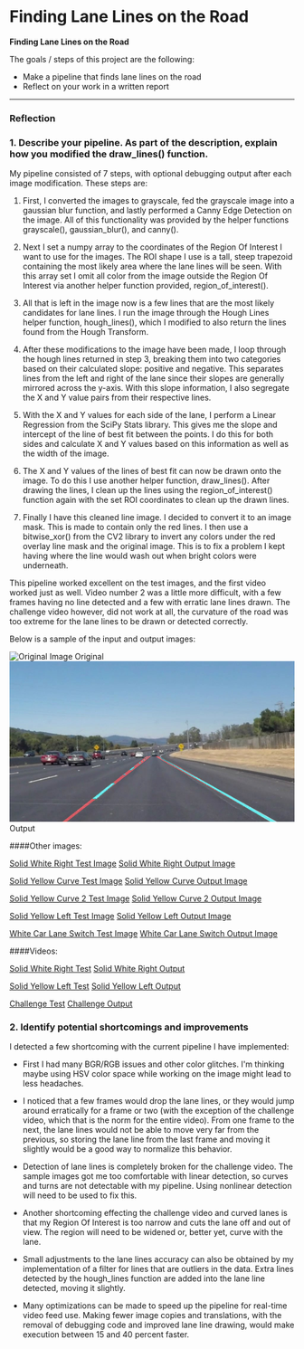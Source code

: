# **Finding Lane Lines on the Road**

**Finding Lane Lines on the Road**

The goals / steps of this project are the following:
* Make a pipeline that finds lane lines on the road
* Reflect on your work in a written report


[//]: # (Image References)

[test1]: ./test_images/solidWhiteCurve.jpg "Solid White Curve Test Image"
[test2]: ./test_images/solidWhiteRight.jpg "Solid White Right Test Image"
[test3]: ./test_images/solidYellowCurve.jpg "Solid Yellow Curve Test Image"
[test4]: ./test_images/solidYellowCurve2.jpg "Solid Yellow Curve 2 Test Image"
[test5]: ./test_images/solidYellowLeft.jpg "Solid Yellow Left Test Image"
[test6]: ./test_images/whiteCarLaneSwitch.jpg "White Car Lane Switch Test Image"

[output1]: ./test_images_output/solidWhiteCurve.jpg "Solid White Curve Output Image"
[output2]: ./test_images_output/solidWhiteRight.jpg "Solid White Right Output Image"
[output3]: ./test_images_output/solidYellowCurve.jpg "Solid Yellow Curve Output Image"
[output4]: ./test_images_output/solidYellowCurve2.jpg "Solid Yellow Curve 2 Output Image"
[output5]: ./test_images_output/solidYellowLeft.jpg "Solid Yellow Left Output Image"
[output6]: ./test_images_output/whiteCarLaneSwitch.jpg "White Car Lane Switch Output Image"

---

### Reflection

### 1. Describe your pipeline. As part of the description, explain how you modified the draw_lines() function.

My pipeline consisted of 7 steps, with optional debugging output after each image modification.  These steps are:

1. First, I converted the images to grayscale, fed the grayscale image into a gaussian blur function, and lastly performed a Canny Edge Detection on the image.  All of this functionality was provided by the helper functions grayscale(), gaussian_blur(), and canny().

2. Next I set a numpy array to the coordinates of the Region Of Interest I want to use for the images.  The ROI shape I use is a tall, steep trapezoid containing the most likely area where the lane lines will be seen. With this array set I omit all color from the image outside the Region Of Interest via another helper function provided, region_of_interest().  

3. All that is left in the image now is a few lines that are the most likely candidates for lane lines.  I run the image through the Hough Lines helper function, hough_lines(), which I modified to also return the lines found from the Hough Transform.

4. After these modifications to the image have been made, I loop through the hough lines returned in step 3, breaking them into two categories based on their calculated slope: positive and negative.  This separates lines from the left and right of the lane since their slopes are generally mirrored across the y-axis.  With this slope information, I also segregate the X and Y value pairs from their respective lines.

5. With the X and Y values for each side of the lane, I perform a Linear Regression from the SciPy Stats library.  This gives me the slope and intercept of the line of best fit between the points.  I do this for both sides and calculate X and Y values based on this information as well as the width of the image.

6. The X and Y values of the lines of best fit can now be drawn onto the image.  To do this I use another helper function, draw_lines().  After drawing the lines, I clean up the lines using the region_of_interest() function again with the set ROI coordinates to clean up the drawn lines.

7. Finally I have this cleaned line image. I decided to convert it to an image mask. This is made to contain only the red lines.  I then use a bitwise_xor() from the CV2 library to invert any colors under the red overlay line mask and the original image.  This is to fix a problem I kept having where the line would wash out when bright colors were underneath.

This pipeline worked excellent on the test images, and the first video worked just as well.  Video number 2 was a little more difficult, with a few frames having no line detected and a few with erratic lane lines drawn.  The challenge video however, did not work at all, the curvature of the road was too extreme for the lane lines to be drawn or detected correctly.

Below is a sample of the input and output images:

![Original Image][test1]
Original
![Output Image][output1]
Output

####Other images:

[Solid White Right Test Image][test2]
[Solid White Right Output Image][output2]

[Solid Yellow Curve Test Image][test3]
[Solid Yellow Curve Output Image][output3]

[Solid Yellow Curve 2 Test Image][test4]
[Solid Yellow Curve 2 Output Image][output4]

[Solid Yellow Left Test Image][test5]
[Solid Yellow Left Output Image][output5]

[White Car Lane Switch Test Image][test6]
[White Car Lane Switch Output Image][output6]

####Videos:

[Solid White Right Test](./test_videos/solidWhiteRight.mp4 "Solid White Right Test")
[Solid White Right Output](./test_videos_output/solidWhiteRight.mp4 "Solid White Right Output")

[Solid Yellow Left Test](./test_videos/solidYellowLeft.mp4 "Solid Yellow Left Test")
[Solid Yellow Left Output](./test_videos_output/solidYellowLeft.mp4 "Solid Yellow Left Output")

[Challenge Test](./test_videos/challenge.mp4 "Challenge Test Video")
[Challenge Output](./test_videos_output/challenge.mp4 "Challenge Output")


### 2. Identify potential shortcomings and improvements


I detected a few shortcoming with the current pipeline I have implemented:  

* First I had many BGR/RGB issues and other color glitches.  I'm thinking maybe using HSV color space while working on the image might lead to less headaches.

* I noticed that a few frames would drop the lane lines, or they would jump around erratically for a frame or two (with the exception of the challenge video, which that is the norm for the entire video).  From one frame to the next, the lane lines would not be able to move very far from the previous, so storing the lane line from the last frame and moving it slightly would be a good way to normalize this behavior.

* Detection of lane lines is completely broken for the challenge video.  The sample images got me too comfortable with linear detection, so curves and turns are not detectable with my pipeline.  Using nonlinear detection will need to be used to fix this.

* Another shortcoming effecting the challenge video and curved lanes is that my Region Of Interest is too narrow and cuts the lane off and out of view.  The region will need to be widened or, better yet, curve with the lane.

* Small adjustments to the lane lines accuracy can also be obtained by my implementation of a filter for lines that are outliers in the data.  Extra lines detected by the hough_lines function are added into the lane line detected, moving it slightly.

* Many optimizations can be made to speed up the pipeline for real-time video feed use.  Making fewer image copies and translations, with the removal of debugging code and improved lane line drawing, would make execution between 15 and 40 percent faster.
